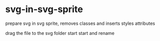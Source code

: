 # svg-in-svg-sprite
prepare svg in svg sprite, removes classes and inserts styles attributes

drag the file to the svg folder
start <node index.js nameFile>
start and rename <node index.js nameFile newNameFile>
